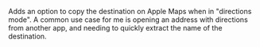 Adds an option to copy the destination on Apple Maps when in "directions mode". A common use case for me is opening an address with directions from another app, and needing to quickly extract the name of the destination.